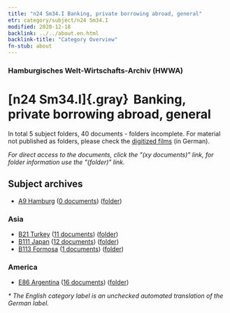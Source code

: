 ```yaml
---
title: "n24 Sm34.I Banking, private borrowing abroad, general"
etr: category/subject/n24 Sm34.I
modified: 2020-12-18
backlink: ../../about.en.html
backlink-title: "Category Overview"
fn-stub: about
---
```


### Hamburgisches Welt-Wirtschafts-Archiv (HWWA)
# [n24 Sm34.I]{.gray}&#8201; Banking, private borrowing abroad, general&#160; 





In total 5 subject folders, 40 documents - folders incomplete.
For material not published as folders, please check the [digitized films](/film/h1_sh) (in German).

_For direct access to the documents, click the "(xy documents)" link, for folder information use the "(folder)" link._

## Subject archives


- [A9 Hamburg](../../../geo/about.en.html#A9) (<a href="https://dfg-viewer.de/show/?tx_dlf[id]=https://pm20.zbw.eu/mets/sh/1409xx/140905/1454xx/145404/public.mets.en.xml" target="_blank">0 documents</a>) ([folder](http://purl.org/pressemappe20/folder/sh/140905,145404))

### Asia

- [B21 Turkey](../../../geo/about.en.html#B21) (<a href="https://dfg-viewer.de/show/?tx_dlf[id]=https://pm20.zbw.eu/mets/sh/1411xx/141111/1454xx/145404/public.mets.en.xml" target="_blank">11 documents</a>) ([folder](http://purl.org/pressemappe20/folder/sh/141111,145404))
- [B111 Japan](../../../geo/about.en.html#B111) (<a href="https://dfg-viewer.de/show/?tx_dlf[id]=https://pm20.zbw.eu/mets/sh/1412xx/141272/1454xx/145404/public.mets.en.xml" target="_blank">12 documents</a>) ([folder](http://purl.org/pressemappe20/folder/sh/141272,145404))
- [B113 Formosa](../../../geo/about.en.html#B113) (<a href="https://dfg-viewer.de/show/?tx_dlf[id]=https://pm20.zbw.eu/mets/sh/1412xx/141274/1454xx/145404/public.mets.en.xml" target="_blank">1 documents</a>) ([folder](http://purl.org/pressemappe20/folder/sh/141274,145404))

### America

- [E86 Argentina](../../../geo/about.en.html#E86) (<a href="https://dfg-viewer.de/show/?tx_dlf[id]=https://pm20.zbw.eu/mets/sh/1416xx/141692/1454xx/145404/public.mets.en.xml" target="_blank">16 documents</a>) ([folder](http://purl.org/pressemappe20/folder/sh/141692,145404))


_* The English category label is an unchecked automated translation of the German label._

